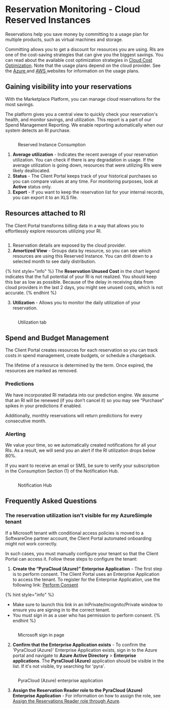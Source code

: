 # Reservation Monitoring - Cloud Reserved Instances

Reservations help you save money by committing to a usage plan for multiple products, such as virtual machines and storage.

Committing allows you to get a discount for resources you are using. RIs are one of the cost-saving strategies that can give you the biggest savings. You can read about the available cost optimization strategies in [Cloud Cost Optimization](../../../extensions/cloud-tools/cloud-cost-optimization.md). Note that the usage plans depend on the cloud provider. See the [Azure ](https://azure.microsoft.com/en-us/pricing/reserved-vm-instances/)and [AWS ](https://docs.aws.amazon.com/AWSEC2/latest/UserGuide/ec2-capacity-reservations.html)websites for information on the usage plans.

## Gaining visibility into your reservations <a href="#gain-visibility-into-your-reservations" id="gain-visibility-into-your-reservations"></a>

With the Marketplace Platform, you can manage cloud reservations for the most savings.

The platform gives you a central view to quickly check your reservation's health, and monitor savings, and utilization. This report is a part of our Spend Management Reporting. We enable reporting automatically when our system detects an RI purchase.

<figure><img src="../../../.gitbook/assets/image (705).png" alt=""><figcaption><p>Reserved Instance Consumption</p></figcaption></figure>

1. **Average utilization** - Indicates the recent average of your reservation utilization. You can check if there is any degradation in usage. If the average utilization is going down, resources that were utilizing RIs were likely deallocated.
2. **Status** - The Client Portal keeps track of your historical purchases so you can compare values at any time. For monitoring purposes, look at **Active** status only.
3. **Export** - If you want to keep the reservation list for your internal records, you can export it to an XLS file.

## Resources attached to RI <a href="#resources-attached-to-ri" id="resources-attached-to-ri"></a>

The Client Portal transforms billing data in a way that allows you to effortlessly explore resources utilizing your RI.

<figure><img src="../../../.gitbook/assets/image (706).png" alt=""><figcaption></figcaption></figure>

1. Reservation details are exposed by the cloud provider.
2. **Amortized View** - Groups data by resource, so you can see which resources are using this Reserved Instance. You can drill down to a selected month to see daily distribution.

{% hint style="info" %}
The **Reservation Unused Cost** in the chart legend indicates that the full potential of your RI is not realized. You should keep this bar as low as possible. Because of the delay in receiving data from cloud providers in the last 2 days, you might see unused costs, which is not accurate.
{% endhint %}

3. **Utilization** - Allows you to monitor the daily utilization of your reservation.

<figure><img src="../../../.gitbook/assets/image (707).png" alt=""><figcaption><p>Utilization tab</p></figcaption></figure>

## Spend and Budget Management <a href="#spend-and-budget-management" id="spend-and-budget-management"></a>

The Client Portal creates resources for each reservation so you can track costs in spend management, create budgets, or schedule a chargeback.

The lifetime of a resource is determined by the term. Once expired, the resources are marked as removed.

### Predictions <a href="#predictions" id="predictions"></a>

We have incorporated RI metadata into our prediction engine. We assume that an RI will be renewed (if you don’t cancel it) so you may see “Purchase” spikes in your predictions if enabled.

Additionally, monthly reservations will return predictions for every consecutive month.

### Alerting <a href="#alerting" id="alerting"></a>

We value your time, so we automatically created notifications for all your RIs. As a result, we will send you an alert if the RI utilization drops below 80%.

If you want to receive an email or SMS, be sure to verify your subscription in the Consumption Section (1) of the Notification Hub.

<figure><img src="../../../.gitbook/assets/image (710).png" alt=""><figcaption><p>Notification Hub</p></figcaption></figure>

## Frequently Asked Questions <a href="#frequently-asked-questions" id="frequently-asked-questions"></a>

### The reservation utilization isn't visible for my AzureSimple tenant <a href="#why-reservation-utilization-is-not-showing-for-my-azure-simple-tenant" id="why-reservation-utilization-is-not-showing-for-my-azure-simple-tenant"></a>

If a Microsoft tenant with conditional access policies is moved to a SoftwareOne partner account, the Client Portal automated onboarding might not work correctly.

In such cases, you must manually configure your tenant so that the Client Portal can access it. Follow these steps to configure the tenant:

1. **Create the “PyraCloud (Azure)” Enterprise Application** -  The first step is to perform consent. The Client Portal uses an Enterprise Application to access the tenant. To register for the Enterprise Application, use the following link: [Perform Consent](https://login.microsoftonline.com/common/oauth2/authorize?response_type=code\&client_id=2a4807a4-d9e4-457d-b32f-a455e0d3662a\&prompt=consent\&redirect_uri=https://www.softwareone.com/)

{% hint style="info" %}
* Make sure to launch this link in an InPrivate/Incognito/Private window to ensure you are signing in to the correct tenant.
* You must sign in as a user who has permission to perform consent.
{% endhint %}

<figure><img src="../../../.gitbook/assets/image (711).png" alt=""><figcaption><p>Microsoft sign in page</p></figcaption></figure>

2. **Confirm that the Enterprise Application exists** - To confirm the 'PyraCloud (Azure)' Enterprise Application exists, sign in to the Azure portal and navigate to **Azure Active Directory** > **Enterprise applications**. The **PyraCloud (Azure)** application should be visible in the list. If it's not visible, try searching for 'pyra'.

<figure><img src="../../../.gitbook/assets/image (712).png" alt=""><figcaption><p>PyraCloud (Azure) enterprise application</p></figcaption></figure>

3. **Assign the Reservation Reader role to the PyraCloud (Azure) Enterprise Application** - For information on how to assign the role, see [Assign the Reservations Reader role through Azure](../../../help-and-support/faqs/im-unable-to-view-the-reserved-instance-data.md#assign-the-owner-role-for-all-reservations-1).&#x20;
